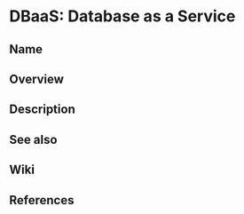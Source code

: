 # DBaaS: Database as a Service

## Name

## Overview

## Description

## See also

## Wiki

## References

